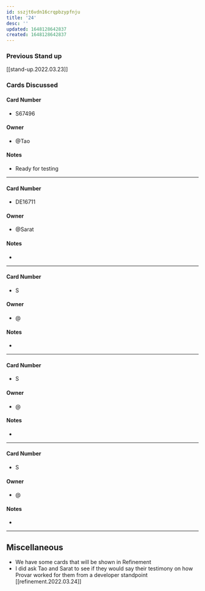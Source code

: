 ```yaml
---
id: sszjt6vdn16crqpbzypfnju
title: '24'
desc: ''
updated: 1648128642837
created: 1648128642837
---
```


### Previous Stand up
[[stand-up.2022.03.23]]

### Cards Discussed
#### Card Number
- S67496
#### Owner
- @Tao 
#### Notes
- Ready for testing
---
#### Card Number
- DE16711
#### Owner
- @Sarat 
#### Notes
-  
---
#### Card Number
- S
#### Owner
- @ 
#### Notes
- 
---
#### Card Number
- S
#### Owner
- @ 
#### Notes
-
---
#### Card Number
- S
#### Owner
- @ 
#### Notes
-
---
## Miscellaneous
- We have some cards that will be shown in Refinement
- I did ask Tao and Sarat to see if they would say their testimony on how Provar worked for them from a developer standpoint
[[refinement.2022.03.24]]
